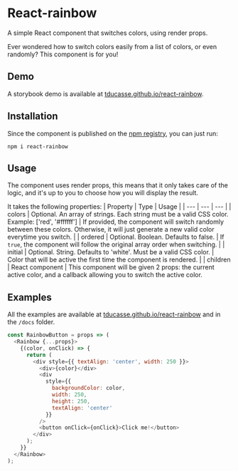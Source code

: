 # React-rainbow

A simple React component that switches colors, using render props.

Ever wondered how to switch colors easily from a list of colors, or even randomly? This component is for you!

## Demo

A storybook demo is available at [tducasse.github.io/react-rainbow](https://tducasse.github.io/react-rainbow/).

## Installation

Since the component is published on the [npm registry](https://www.npmjs.com/package/react-rainbow), you can just run:

```
npm i react-rainbow
```

## Usage

The component uses render props, this means that it only takes care of the logic, and it's up to you to choose how you will display the result.

It takes the following properties:
| Property | Type | Usage |
| --- | --- | --- |
| colors | Optional. An array of strings. Each string must be a valid CSS color. Example: ['red', '#ffffff'] | If provided, the component will switch randomly between these colors. Otherwise, it will just generate a new valid color everytime you switch. |
| ordered | Optional. Boolean. Defaults to false. | If `true`, the component will follow the original array order when switching. |
| initial | Optional. String. Defaults to 'white'. Must be a valid CSS color. | Color that will be active the first time the component is rendered. |
| children | React component | This component will be given 2 props: the current active color, and a callback allowing you to switch the active color.

## Examples

All the examples are available at [tducasse.github.io/react-rainbow](https://tducasse.github.io/react-rainbow/) and in the `/docs` folder.

```javascript
const RainbowButton = props => (
  <Rainbow {...props}>
    {(color, onClick) => {
      return (
        <div style={{ textAlign: 'center', width: 250 }}>
          <div>{color}</div>
          <div
            style={{
              backgroundColor: color,
              width: 250,
              height: 250,
              textAlign: 'center'
            }}
          />
          <button onClick={onClick}>Click me!</button>
        </div>
      );
    }}
  </Rainbow>
);
```
